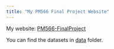 ```yaml
---
title: "My PM566 Final Project Website"
---
```


My website: [PM566-FinalProject](https://qiushipeng.github.io/PM566-FinalProject) 

You can find the datasets in [data](https://github.com/qiushipeng/PM566-FinalProject/tree/main/data) folder.